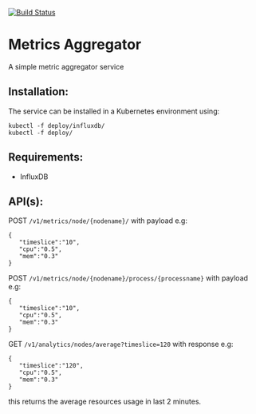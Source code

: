 [![Build Status](https://travis-ci.com/MQasimSarfraz/metrics-aggregator.svg?branch=master)](https://travis-ci.com/MQasimSarfraz/metrics-aggregator)
# Metrics Aggregator 
A simple metric aggregator service
## Installation:
The service can be installed in a Kubernetes environment using:
```
kubectl -f deploy/influxdb/
kubectl -f deploy/
```
## Requirements:

- InfluxDB

## API(s):

POST `/v1/metrics/node/{nodename}/` with payload e.g:
```
{  
   "timeslice":"10",
   "cpu":"0.5",
   "mem":"0.3"
}
```
POST `/v1/metrics/node/{nodename}/process/{processname}` with payload e.g:
```
{  
   "timeslice":"10",
   "cpu":"0.5",
   "mem":"0.3"
}
```
GET `/v1/analytics/nodes/average?timeslice=120` with response e.g:
```
{  
   "timeslice":"120",
   "cpu":"0.5",
   "mem":"0.3"
}
```
this returns the average resources usage in last 2 minutes. 